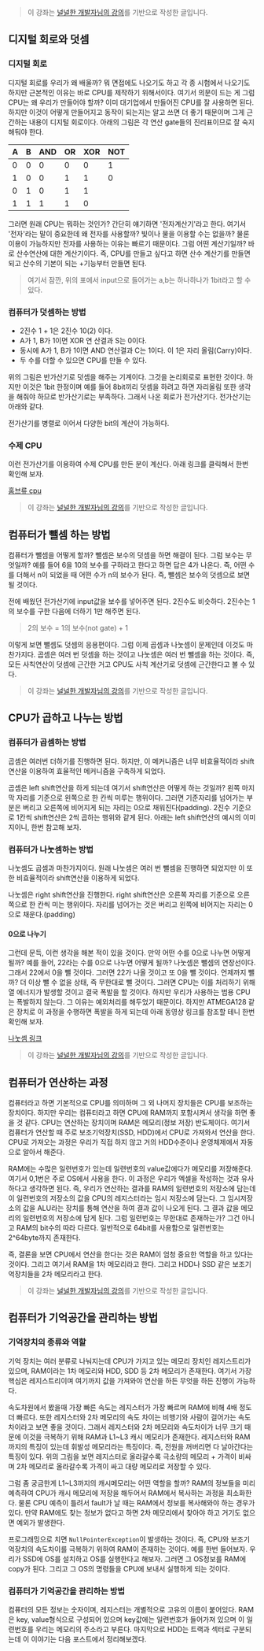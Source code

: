 > 이 강좌는 [널널한 개발자님의 강의](https://www.inflearn.com/course/%EB%84%93%EA%B3%A0%EC%96%95%EA%B2%8C-%EC%BB%B4%EA%B3%B5-%EC%A0%84%EA%B3%B5%EC%9E%90/dashboard)를 기반으로 작성한 글입니다.

## 디지털 회로와 덧셈

### 디지털 회로

디지털 회로를 우리가 왜 배울까? 뭐 면접에도 나오기도 하고 각 종 시험에서 나오기도 하지만 근본적인 이유는 바로 CPU를 제작하기 위해서이다. 여기서 의문이 드는 게 그럼 CPU는 왜 우리가 만들어야 할까? 이미 대기업에서 만들어진 CPU를 잘 사용하면 된다. 하지만 이것이 어떻게 만들어지고 동작이 되는지는 알고 쓰면 더 좋기 때문이며 그게 근간하는 내용이 디지털 회로이다. 아래의 그림은 각 연산 gate들의 진리표이므로 잘 숙지해둬야 한다.

| A   | B   | AND | OR  | XOR | NOT |
| --- | --- | --- | --- | --- | --- |
| 0   | 0   | 0   | 0   | 0   | 1   |
| 1   | 0   | 0   | 1   | 1   | 0   |
| 0   | 1   | 0   | 1   | 1   |     |
| 1   | 1   | 1   | 1   | 0   |     |

그러면 원래 CPU는 뭐하는 것인가? 간단히 얘기하면 '전자계산기'라고 한다. 여기서 '전자'라는 말이 중요한데 왜 전자를 사용할까? 빛이나 물을 이용할 수는 없을까? 물론 이용이 가능하지만 전자를 사용하는 이유는 빠르기 때문이다. 그럼 어떤 계산기일까? 바로 산수연산에 대한 계산기이다. 즉, CPU를 만들고 싶다고 하면 산수 계산기를 만들면 되고 산수의 기본이 되는 +기능부터 만들면 된다.

> 여기서 잠깐, 위의 표에서 input으로 들어가는 a,b는 하나하나가 1bit라고 할 수 있다.

### 컴퓨터가 덧셈하는 방법

- 2진수 1 + 1은 2진수 10(2) 이다.
- A가 1, B가 1이면 XOR 연 산결과 S는 0이다.
- 동시에 A가 1, B가 1이면 AND 연산결과 C는 1이다. 이 1은 자리 올림(Carry)이다.
- 두 수를 더할 수 있으면 CPU를 만들 수 있다.

위의 그림은 반가산기로 덧셈을 해주는 기계이다. 그것을 논리회로로 표현한 것이다. 하지만 이것은 1bit 한정이며 예를 들어 8bit끼리 덧셈을 하려고 하면 자리올림 또한 생각을 해줘야 하므로 반가산기로는 부족하다. 그래서 나온 회로가 전가산기다. 전가산기는 아래와 같다.

전가산기를 병렬로 이어서 다양한 bit의 계산이 가능하다.

### 수제 CPU

이런 전가산기를 이용하여 수제 CPU를 만든 분이 계신다. 아래 링크를 클릭해서 한번 확인해 보자.

[홈브류 cpu](http://www.homebrewcpu.com/)

> 이 강좌는 [널널한 개발자님의 강의](https://www.inflearn.com/course/%EB%84%93%EA%B3%A0%EC%96%95%EA%B2%8C-%EC%BB%B4%EA%B3%B5-%EC%A0%84%EA%B3%B5%EC%9E%90/dashboard)를 기반으로 작성한 글입니다.

## 컴퓨터가 뺄셈 하는 방법

컴퓨터가 뺄셈을 어떻게 할까? 뺄셈은 보수의 덧셈을 하면 해결이 된다. 그럼 보수는 무엇일까? 예를 들어 6을 10의 보수를 구하라고 한다고 하면 답은 4가 나온다. 즉, 어떤 수를 더해서 n이 되었을 때 어떤 수가 n의 보수가 된다. 즉, 뺄셈은 보수의 덧셈으로 보면 될 것이다.

전에 배웠던 전가산기에 input값을 보수를 넣어주면 된다. 2진수도 비슷하다. 2진수는 1의 보수를 구한 다음에 더하기 1만 해주면 된다.

> 2의 보수 = 1의 보수(not gate) + 1

이렇게 보면 뺄셈도 덧셈의 응용편이다. 그럼 이제 곱셈과 나눗셈이 문제인데 이것도 마찬가지다. 곱셈은 여러 번 덧셈을 하는 것이고 나눗셈은 여러 번 뺄셈을 하는 것이다. 즉, 모든 사칙연산이 덧셈에 근간한 거고 CPU도 사칙 계산기로 덧셈에 근간한다고 볼 수 있다.

> 이 강좌는 [널널한 개발자님의 강의](https://www.inflearn.com/course/%EB%84%93%EA%B3%A0%EC%96%95%EA%B2%8C-%EC%BB%B4%EA%B3%B5-%EC%A0%84%EA%B3%B5%EC%9E%90/dashboard)를 기반으로 작성한 글입니다.

## CPU가 곱하고 나누는 방법

### 컴퓨터가 곱셈하는 방법

곱셈은 여러번 더하기를 진행하면 된다. 하지만, 이 메커니즘은 너무 비효율적이라 shift연산을 이용하여 효율적인 메커니즘을 구축하게 되었다.

곱셈은 left shift연산을 하게 되는데 여기서 shift연산은 어떻게 하는 것일까? 왼쪽 마지막 자리를 기준으로 왼쪽으로 한 칸씩 미루는 행위이다. 그러면 기준자리를 넘어가는 부분은 버리고 오른쪽에 비어지게 되는 자리는 0으로 채워진다(padding). 2진수 기준으로 1칸씩 shift연산은 2씩 곱하는 행위와 같게 된다. 아래는 left shift연산의 예시의 이미지이니, 한번 참고해 보자.

### 컴퓨터가 나눗셈하는 방법

나눗셈도 곱셈과 마찬가지이다. 원래 나눗셈은 여러 번 뺄셈을 진행하면 되었지만 이 또한 비효율적이라 shift연산을 이용하게 되었다.

나눗셈은 right shift연산을 진행한다. right shift연산은 오른쪽 자리를 기준으로 오른쪽으로 한 칸씩 미는 행위이다. 자리를 넘어가는 것은 버리고 왼쪽에 비어지는 자리는 0으로 채운다.(padding)

#### 0으로 나누기

그런데 문득, 이런 생각을 해본 적이 있을 것이다. 만약 어떤 수를 0으로 나누면 어떻게 될까? 예를 들어, 22라는 수를 0으로 나누면 어떻게 될까? 나눗셈은 뺄셈의 연장선이다. 그래서 22에서 0을 뺄 것이다. 그러면 22가 나올 것이고 또 0을 뺄 것이다. 언제까지 뺄까? 더 이상 뺄 수 없을 상태, 즉 무한대로 뺄 것이다. 그러면 CPU는 이를 처리하기 위해 열 에너지가 발생할 것이고 결국 폭발을 할 것이다. 하지만 우리가 사용하는 범용 CPU는 폭발하지 않는다. 그 이유는 예외처리를 해두었기 때문이다. 하지만 ATMEGA128 같은 장치로 이 과정을 수행하면 폭발을 하게 되는데 아래 동영상 링크를 참조할 테니 한번 확인해 보자.

[나눗셈 링크](https://www.youtube.com/watch?v=mZ7pUADoo58)

> 이 강좌는 [널널한 개발자님의 강의](https://www.inflearn.com/course/%EB%84%93%EA%B3%A0%EC%96%95%EA%B2%8C-%EC%BB%B4%EA%B3%B5-%EC%A0%84%EA%B3%B5%EC%9E%90/dashboard)를 기반으로 작성한 글입니다.

## 컴퓨터가 연산하는 과정

컴퓨터라고 하면 기본적으로 CPU를 의미하며 그 외 나머지 장치들은 CPU를 보조하는 장치이다. 하지만 우리는 컴퓨터라고 하면 CPU에 RAM까지 포함시켜서 생각을 하면 좋을 것 같다. CPU는 연산하는 장치이며 RAM은 메모리(정보 저장) 반도체이다. 여기서 컴퓨터가 연산할 때 주로 보조기억장치(SSD, HDD)에서 CPU로 가져와서 연산을 한다. CPU로 가져오는 과정은 우리가 직접 하지 않고 거의 HDD수준이나 운영체제에서 자동으로 알아서 해준다.

RAM에는 수많은 일련번호가 있는데 일련번호의 value값에다가 메모리를 저장해준다. 여기서 0,1번은 주로 OS에서 사용을 한다. 이 과정은 우리가 엑셀을 작성하는 것과 유사하다고 생각하면 된다. 즉, 우리가 연산하는 결과를 RAM의 일련번호의 저장소에 담는데 이 일련번호의 저장소의 값을 CPU의 레지스터라는 임시 저장소에 담는다. 그 임시저장소의 값을 ALU라는 장치를 통해 연산을 하여 결과 값이 나오게 된다. 그 결과 값을 메모리의 일련번호의 저장소에 담게 된다. 그럼 일련번호는 무한대로 존재하는가? 그건 아니고 RAM의 bit수의 따라 다르다. 일반적으로 64bit를 사용함으로 일련번호는 2^64byte까지 존재한다.

즉, 결론을 보면 CPU에서 연산을 한다는 것은 RAM이 엄청 중요한 역할을 하고 있다는 것이다. 그리고 여기서 RAM을 1차 메모리라고 한다. 그리고 HDD나 SSD 같은 보조기억장치들을 2차 메모리라고 한다.

> 이 강좌는 [널널한 개발자님의 강의](https://www.inflearn.com/course/%EB%84%93%EA%B3%A0%EC%96%95%EA%B2%8C-%EC%BB%B4%EA%B3%B5-%EC%A0%84%EA%B3%B5%EC%9E%90/dashboard)를 기반으로 작성한 글입니다.

## 컴퓨터가 기억공간을 관리하는 방법

### 기억장치의 종류와 역할

기억 장치는 여러 분류로 나눠지는데 CPU가 가지고 있는 메모리 장치인 레지스트리가 있으며, RAM이라는 1차 메모리와 HDD, SDD 등 2차 메모리가 존재한다. 여기서 가장 핵심은 레지스트리이며 여기까지 값을 가져와야 연산을 하든 무엇을 하든 진행이 가능하다.

속도차원에서 봤을때 가장 빠른 속도는 레지스터가 가장 빠르며 RAM에 비해 4배 정도 더 빠르다. 또한 레지스터와 2차 메모리의 속도 차이는 비행기와 사람이 걸어가는 속도차이라고 보면 좋을 것이다. 그래서 레지스터와 2차 메모리와 속도차이가 너무 크기 때문에 이것을 극복하기 위해 RAM과 L1~L3 캐시 메모리가 존재한다. 레지스터와 RAM까지의 특징이 있는데 휘발성 메모리라는 특징이다. 즉, 전원을 꺼버리면 다 날아간다는 특징이 있다. 위의 그림을 보면 레지스터로 올라갈수록 극소량의 메모리 + 가격이 비싸며 2차 메모리로 올라갈수록 가격이 싸고 대량 메모리로 저장할 수 있다.

그럼 좀 궁금한게 L1~L3까지의 캐시메모리는 어떤 역할을 할까? RAM의 정보들을 미리 예측하여 CPU가 캐시 메모리에 저장을 해두어서 RAM에서 복사하는 과정을 최소화한다. 물론 CPU 예측이 틀려서 fault가 날 때는 RAM에서 정보를 복사해와야 하는 경우가 있다. 만약 RAM에도 찾는 정보가 없다고 하면 2차 메모리에서 찾아야 하고 거기도 없으면 예외가 발생한다.

프로그래밍으로 치면 `NullPointerException`이 발생하는 것이다. 즉, CPU와 보조기억장치의 속도차이를 극복하기 위하여 RAM이 존재하는 것이다. 예를 한번 들어보자. 우리가 SSD에 OS를 설치하고 OS를 실행한다고 해보자. 그러면 그 OS정보를 RAM에 copy가 된다. 그리고 그 OS의 명령들을 CPU에 보내서 실행하게 되는 것이다.

### 컴퓨터가 기억공간을 관리하는 방법

컴퓨터의 모든 정보는 숫자이며, 레지스터는 개별적으로 고유의 이름이 붙어있다. RAM은 key, value형식으로 구성되어 있으며 key값에는 일련번호가 들어가져 있으며 이 일련번호를 우리는 메모리의 주소라고 부른다. 마지막으로 HDD는 트랙과 섹터로 구분되는데 이 이야기는 다음 포스트에서 정리해보겠다.
